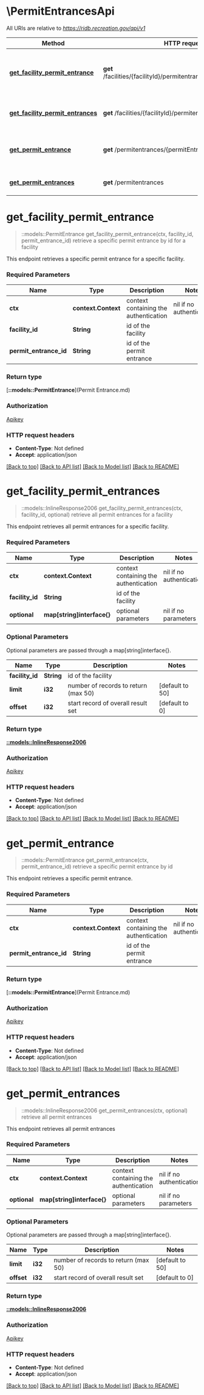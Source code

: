 # \PermitEntrancesApi

All URIs are relative to *https://ridb.recreation.gov/api/v1*

Method | HTTP request | Description
------------- | ------------- | -------------
[**get_facility_permit_entrance**](PermitEntrancesApi.md#get_facility_permit_entrance) | **get** /facilities/{facilityId}/permitentrances/{permitEntranceId} | retrieve a specific permit entrance by id for a facility
[**get_facility_permit_entrances**](PermitEntrancesApi.md#get_facility_permit_entrances) | **get** /facilities/{facilityId}/permitentrances | retrieve all permit entrances for a facility
[**get_permit_entrance**](PermitEntrancesApi.md#get_permit_entrance) | **get** /permitentrances/{permitEntranceId} | retrieve a specific permit entrance by id
[**get_permit_entrances**](PermitEntrancesApi.md#get_permit_entrances) | **get** /permitentrances | retrieve all permit entrances


# **get_facility_permit_entrance**
> ::models::PermitEntrance get_facility_permit_entrance(ctx, facility_id, permit_entrance_id)
retrieve a specific permit entrance by id for a facility

This endpoint retrieves a specific permit entrance for a specific facility.

### Required Parameters

Name | Type | Description  | Notes
------------- | ------------- | ------------- | -------------
 **ctx** | **context.Context** | context containing the authentication | nil if no authentication
  **facility_id** | **String**| id of the facility | 
  **permit_entrance_id** | **String**| id of the permit entrance | 

### Return type

[**::models::PermitEntrance**](Permit Entrance.md)

### Authorization

[Apikey](../README.md#Apikey)

### HTTP request headers

 - **Content-Type**: Not defined
 - **Accept**: application/json

[[Back to top]](#) [[Back to API list]](../README.md#documentation-for-api-endpoints) [[Back to Model list]](../README.md#documentation-for-models) [[Back to README]](../README.md)

# **get_facility_permit_entrances**
> ::models::InlineResponse2006 get_facility_permit_entrances(ctx, facility_id, optional)
retrieve all permit entrances for a facility

This endpoint retrieves all permit entrances for a specific facility.

### Required Parameters

Name | Type | Description  | Notes
------------- | ------------- | ------------- | -------------
 **ctx** | **context.Context** | context containing the authentication | nil if no authentication
  **facility_id** | **String**| id of the facility | 
 **optional** | **map[string]interface{}** | optional parameters | nil if no parameters

### Optional Parameters
Optional parameters are passed through a map[string]interface{}.

Name | Type | Description  | Notes
------------- | ------------- | ------------- | -------------
 **facility_id** | **String**| id of the facility | 
 **limit** | **i32**| number of records to return (max 50) | [default to 50]
 **offset** | **i32**| start record of overall result set | [default to 0]

### Return type

[**::models::InlineResponse2006**](inline_response_200_6.md)

### Authorization

[Apikey](../README.md#Apikey)

### HTTP request headers

 - **Content-Type**: Not defined
 - **Accept**: application/json

[[Back to top]](#) [[Back to API list]](../README.md#documentation-for-api-endpoints) [[Back to Model list]](../README.md#documentation-for-models) [[Back to README]](../README.md)

# **get_permit_entrance**
> ::models::PermitEntrance get_permit_entrance(ctx, permit_entrance_id)
retrieve a specific permit entrance by id

This endpoint retrieves a specific permit entrance.

### Required Parameters

Name | Type | Description  | Notes
------------- | ------------- | ------------- | -------------
 **ctx** | **context.Context** | context containing the authentication | nil if no authentication
  **permit_entrance_id** | **String**| id of the permit entrance | 

### Return type

[**::models::PermitEntrance**](Permit Entrance.md)

### Authorization

[Apikey](../README.md#Apikey)

### HTTP request headers

 - **Content-Type**: Not defined
 - **Accept**: application/json

[[Back to top]](#) [[Back to API list]](../README.md#documentation-for-api-endpoints) [[Back to Model list]](../README.md#documentation-for-models) [[Back to README]](../README.md)

# **get_permit_entrances**
> ::models::InlineResponse2006 get_permit_entrances(ctx, optional)
retrieve all permit entrances

This endpoint retrieves all permit entrances

### Required Parameters

Name | Type | Description  | Notes
------------- | ------------- | ------------- | -------------
 **ctx** | **context.Context** | context containing the authentication | nil if no authentication
 **optional** | **map[string]interface{}** | optional parameters | nil if no parameters

### Optional Parameters
Optional parameters are passed through a map[string]interface{}.

Name | Type | Description  | Notes
------------- | ------------- | ------------- | -------------
 **limit** | **i32**| number of records to return (max 50) | [default to 50]
 **offset** | **i32**| start record of overall result set | [default to 0]

### Return type

[**::models::InlineResponse2006**](inline_response_200_6.md)

### Authorization

[Apikey](../README.md#Apikey)

### HTTP request headers

 - **Content-Type**: Not defined
 - **Accept**: application/json

[[Back to top]](#) [[Back to API list]](../README.md#documentation-for-api-endpoints) [[Back to Model list]](../README.md#documentation-for-models) [[Back to README]](../README.md)

